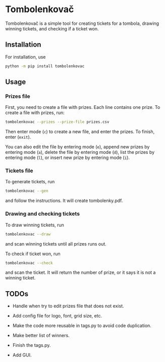 # Tombolenkovač

Tombolenkovač is a simple tool for creating tickets for a tombola, drawing winning tickets, and checking if a ticket won.

## Installation

For installation, use

```bash
python -m pip install tombolenkovac
```

## Usage

### Prizes file

First, you need to create a file with prizes. Each line contains one prize. To create a file with prizes, run:

```bash
tombolenkovac --prizes --prize-file prizes.csv
```

Then enter mode (`c`) to create a new file, and enter the prizes. To finish, enter (`exit`).

You can also edit the file by entering mode (`e`), append new prizes by entering mode (`a`), delete the file by entering mode (`d`), list the prizes by entering mode (`l`), or insert new prize by entering mode (`i`).


### Tickets file
To generate tickets, run

```bash
tombolenkovac --gen
```

and follow the instructions. It will create tombolenky.pdf.

### Drawing and checking tickets
To draw winning tickets, run

```bash
tombolenkovac --draw
```
and scan winning tickets until all prizes runs out.

To check if ticket won, run

```bash
tombolenkovac --check
```
and scan the ticket. It will return the number of prize, or it says it is not a winning ticket.

## TODOs

 - Handle when try to edit prizes file that does not exist.

 - Add config file for logo, font, grid size, etc.

 - Make the code more reusable in tags.py to avoid code duplication.

 - Make better list of winners.

 - Finish the tags.py.

 - Add GUI.
